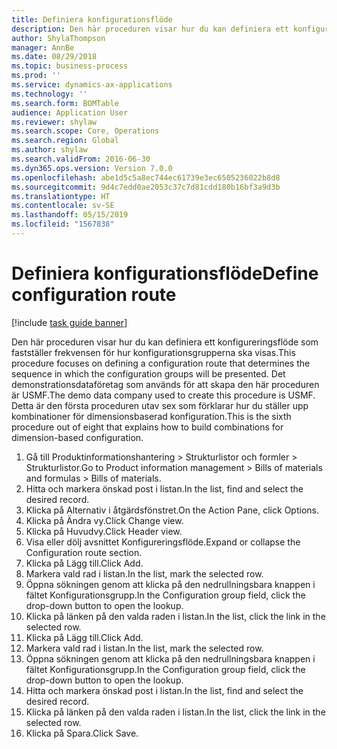 ```yaml
---
title: Definiera konfigurationsflöde
description: Den här proceduren visar hur du kan definiera ett konfigureringsflöde som fastställer frekvensen för hur konfigurationsgrupperna ska visas.
author: ShylaThompson
manager: AnnBe
ms.date: 08/29/2018
ms.topic: business-process
ms.prod: ''
ms.service: dynamics-ax-applications
ms.technology: ''
ms.search.form: BOMTable
audience: Application User
ms.reviewer: shylaw
ms.search.scope: Core, Operations
ms.search.region: Global
ms.author: shylaw
ms.search.validFrom: 2016-06-30
ms.dyn365.ops.version: Version 7.0.0
ms.openlocfilehash: abe1d5c5a8ec744ec61739e3ec6505236022b8d8
ms.sourcegitcommit: 9d4c7edd0ae2053c37c7d81cdd180b16bf3a9d3b
ms.translationtype: HT
ms.contentlocale: sv-SE
ms.lasthandoff: 05/15/2019
ms.locfileid: "1567838"
---
```

# <a name="define-configuration-route"></a><span data-ttu-id="10773-103">Definiera konfigurationsflöde</span><span class="sxs-lookup"><span data-stu-id="10773-103">Define configuration route</span></span>

[!include [task guide banner](../../includes/task-guide-banner.md)]

<span data-ttu-id="10773-104">Den här proceduren visar hur du kan definiera ett konfigureringsflöde som fastställer frekvensen för hur konfigurationsgrupperna ska visas.</span><span class="sxs-lookup"><span data-stu-id="10773-104">This procedure focuses on defining a configuration route that determines the sequence in which the configuration groups will be presented.</span></span> <span data-ttu-id="10773-105">Det demonstrationsdataföretag som används för att skapa den här proceduren är USMF.</span><span class="sxs-lookup"><span data-stu-id="10773-105">The demo data company used to create this procedure is USMF.</span></span> <span data-ttu-id="10773-106">Detta är den första proceduren utav sex som förklarar hur du ställer upp kombinationer för dimensionsbaserad konfiguration.</span><span class="sxs-lookup"><span data-stu-id="10773-106">This is the sixth procedure out of eight that explains how to build combinations for dimension-based configuration.</span></span>

1. <span data-ttu-id="10773-107">Gå till Produktinformationshantering > Strukturlistor och formler > Strukturlistor.</span><span class="sxs-lookup"><span data-stu-id="10773-107">Go to Product information management > Bills of materials and formulas > Bills of materials.</span></span>
2. <span data-ttu-id="10773-108">Hitta och markera önskad post i listan.</span><span class="sxs-lookup"><span data-stu-id="10773-108">In the list, find and select the desired record.</span></span>
3. <span data-ttu-id="10773-109">Klicka på Alternativ i åtgärdsfönstret.</span><span class="sxs-lookup"><span data-stu-id="10773-109">On the Action Pane, click Options.</span></span>
4. <span data-ttu-id="10773-110">Klicka på Ändra vy.</span><span class="sxs-lookup"><span data-stu-id="10773-110">Click Change view.</span></span>
5. <span data-ttu-id="10773-111">Klicka på Huvudvy.</span><span class="sxs-lookup"><span data-stu-id="10773-111">Click Header view.</span></span>
6. <span data-ttu-id="10773-112">Visa eller dölj avsnittet Konfigureringsflöde.</span><span class="sxs-lookup"><span data-stu-id="10773-112">Expand or collapse the Configuration route section.</span></span>
7. <span data-ttu-id="10773-113">Klicka på Lägg till.</span><span class="sxs-lookup"><span data-stu-id="10773-113">Click Add.</span></span>
8. <span data-ttu-id="10773-114">Markera vald rad i listan.</span><span class="sxs-lookup"><span data-stu-id="10773-114">In the list, mark the selected row.</span></span>
9. <span data-ttu-id="10773-115">Öppna sökningen genom att klicka på den nedrullningsbara knappen i fältet Konfigurationsgrupp.</span><span class="sxs-lookup"><span data-stu-id="10773-115">In the Configuration group field, click the drop-down button to open the lookup.</span></span>
10. <span data-ttu-id="10773-116">Klicka på länken på den valda raden i listan.</span><span class="sxs-lookup"><span data-stu-id="10773-116">In the list, click the link in the selected row.</span></span>
11. <span data-ttu-id="10773-117">Klicka på Lägg till.</span><span class="sxs-lookup"><span data-stu-id="10773-117">Click Add.</span></span>
12. <span data-ttu-id="10773-118">Markera vald rad i listan.</span><span class="sxs-lookup"><span data-stu-id="10773-118">In the list, mark the selected row.</span></span>
13. <span data-ttu-id="10773-119">Öppna sökningen genom att klicka på den nedrullningsbara knappen i fältet Konfigurationsgrupp.</span><span class="sxs-lookup"><span data-stu-id="10773-119">In the Configuration group field, click the drop-down button to open the lookup.</span></span>
14. <span data-ttu-id="10773-120">Hitta och markera önskad post i listan.</span><span class="sxs-lookup"><span data-stu-id="10773-120">In the list, find and select the desired record.</span></span>
15. <span data-ttu-id="10773-121">Klicka på länken på den valda raden i listan.</span><span class="sxs-lookup"><span data-stu-id="10773-121">In the list, click the link in the selected row.</span></span>
16. <span data-ttu-id="10773-122">Klicka på Spara.</span><span class="sxs-lookup"><span data-stu-id="10773-122">Click Save.</span></span>

